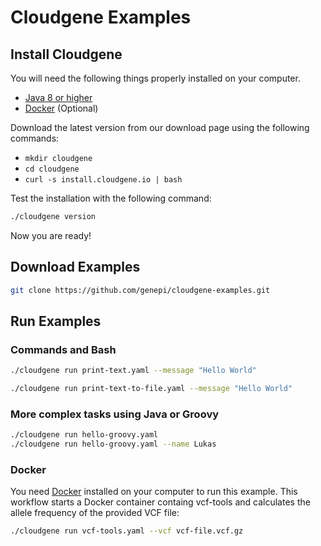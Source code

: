 # Cloudgene Examples

## Install Cloudgene


You will need the following things properly installed on your computer.

* [Java 8 or higher](http://www.oracle.com/technetwork/java/javase/downloads/jdk8-downloads-2133151.html)
* [Docker](https://www.docker.com/) (Optional)


Download the latest version from our download page using the following commands:

* `mkdir cloudgene`
* `cd cloudgene`
* `curl -s install.cloudgene.io | bash`

Test the installation with the following command:

```sh
./cloudgene version
```

Now you are ready!

## Download Examples

```bash
git clone https://github.com/genepi/cloudgene-examples.git
```

## Run Examples

### Commands and Bash

```bash
./cloudgene run print-text.yaml --message "Hello World"
```

```bash
./cloudgene run print-text-to-file.yaml --message "Hello World"
```

### More complex tasks using Java or Groovy

```bash
./cloudgene run hello-groovy.yaml
./cloudgene run hello-groovy.yaml --name Lukas
```


### Docker

You need [Docker](https://www.docker.com/) installed on your computer to run this example. This workflow starts a Docker container containg vcf-tools and calculates the allele frequency of the provided VCF file:

```bash
./cloudgene run vcf-tools.yaml --vcf vcf-file.vcf.gz
```
